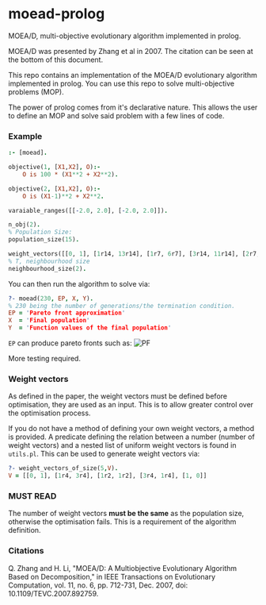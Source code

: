 # moead-prolog
MOEA/D, multi-objective evolutionary algorithm implemented in prolog.

MOEA/D was presented by Zhang et al in 2007. The citation can be seen at the bottom of this document.


This repo contains an implementation of the MOEA/D evolutionary algorithm implemented in prolog. You can use this repo to solve multi-objective problems (MOP).

The power of prolog comes from it's declarative nature. This allows the user to define an MOP and solve said problem with a few lines of code.

### Example

```prolog
:- [moead].

objective(1, [X1,X2], O):-
    O is 100 * (X1**2 + X2**2).

objective(2, [X1,X2], O):-
    O is (X1-1)**2 + X2**2.

varaiable_ranges([[-2.0, 2.0], [-2.0, 2.0]]).

n_obj(2).
% Population Size:
population_size(15).

weight_vectors([[0, 1], [1r14, 13r14], [1r7, 6r7], [3r14, 11r14], [2r7, 5r7], [5r14, 9r14], [3r7, 4r7], [1r2, 1r2], [4r7, 3r7], [9r14, 5r14], [5r7, 2r7], [11r14, 3r14], [6r7, 1r7], [13r14, 1r14], [1, 0]]).
% T, neighbourhood size
neighbourhood_size(2).
```
You can then run the algorithm to solve via:
```prolog
?- moead(230, EP, X, Y).
% 230 being the number of generations/the termination condition.
EP = 'Pareto front approximation'
X  = 'Final population'
Y  = 'Function values of the final population'
```
```EP``` can produce pareto fronts such as:
 ![PF](docs/media/ParetoApprox.png "Pareto Approximation")

More testing required.
### Weight vectors
As defined in the paper, the weight vectors must be defined before optimisation, they are used as an input. This is to allow greater control over the optimisation process. 

If you do not have a method of defining your own weight vectors, a method is provided. A predicate defining the relation between a number (number of weight vectors) and a nested list of uniform weight vectors is found in ```utils.pl```. This can be used to generate weight vectors via:
```prolog
?- weight_vectors_of_size(5,V).
V = [[0, 1], [1r4, 3r4], [1r2, 1r2], [3r4, 1r4], [1, 0]] 
```

### MUST READ
The number of weight vectors **must be the same** as the population size, otherwise the optimisation fails. This is a requirement of the algorithm definition.

### Citations
Q. Zhang and H. Li, "MOEA/D: A Multiobjective Evolutionary Algorithm Based on Decomposition," in IEEE Transactions on Evolutionary Computation, vol. 11, no. 6, pp. 712-731, Dec. 2007, doi: 10.1109/TEVC.2007.892759.